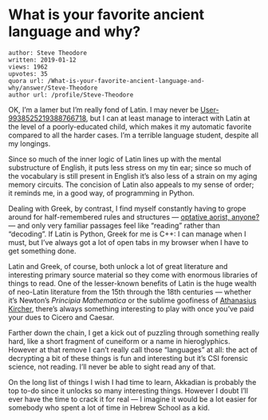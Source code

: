 # What is your favorite ancient language and why?

	author: Steve Theodore
	written: 2019-01-12
	views: 1962
	upvotes: 35
	quora url: /What-is-your-favorite-ancient-language-and-why/answer/Steve-Theodore
	author url: /profile/Steve-Theodore


OK, I’m a lamer but I’m really fond of Latin. I may never be [User-9938525219388766718](https://www.quora.com/profile/User-9938525219388766718), but I can at least manage to interact with Latin at the level of a poorly-educated child, which makes it my automatic favorite compared to all the harder cases. I’m a terrible language student, despite all my longings.

Since so much of the inner logic of Latin lines up with the mental substructure of English, it puts less stress on my tin ear; since so much of the vocabulary is still present in English it’s also less of a strain on my aging memory circuits. The concision of Latin also appeals to my sense of order; it reminds me, in a good way, of programming in Python.

Dealing with Greek, by contrast, I find myself constantly having to grope around for half-remembered rules and structures — [optative aorist, anyone?](https://ancientgreek.pressbooks.com/chapter/47/) — and only very familiar passages feel like “reading” rather than “decoding”. If Latin is Python, Greek for me is C++: I can manage when I must, but I’ve always got a lot of open tabs in my browser when I have to get something done.

Latin and Greek, of course, both unlock a lot of great literature and interesting primary source material so they come with enormous libraries of things to read. One of the lesser-known benefits of Latin is the huge wealth of neo-Latin literature from the 15th through the 18th centuries — whether it’s Newton’s _Principia Mathematica_ or the sublime goofiness of [Athanasius Kircher](http://kircher.stanford.edu/), there’s always something interesting to play with once you’ve paid your dues to Cicero and Caesar.

Farther down the chain, I get a kick out of puzzling through something really hard, like a short fragment of cuneiform or a name in hieroglyphics. However at that remove I can’t really call those “languages” at all: the act of decrypting a bit of these things is fun and interesting but it’s CSI forensic science, not reading. I’ll never be able to sight read any of that.

On the long list of things I wish I had time to learn, Akkadian is probably the top to-do since it unlocks so many interesting things. However I doubt I’ll ever have the time to crack it for real — I imagine it would be a lot easier for somebody who spent a lot of time in Hebrew School as a kid.

